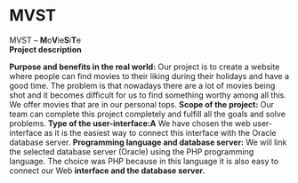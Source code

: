 # MVST

MVST – **M**o**V**ie**S**i**T**e  
**Project description** 

**Purpose and benefits in the real world:** 
   Our project is to create a website where people can find movies to their liking during their holidays and have a good time. The problem is that nowadays there are a lot of movies being shot and it becomes difficult for us to find something worthy among all this. We offer movies that are in our personal tops.
**Scope of the project:** 
   Our team can complete this project completely and fulfill all the goals and solve problems.
**Type of the user-interface:A** 
   We have chosen the web user-interface as it is the easiest way to connect this interface with the Oracle database server.
**Programming language and database server:** 
   We will link the selected database server (Oracle) using the PHP programming language. The choice was PHP because in this language it is also easy to connect our Web **interface and the database server.** 
